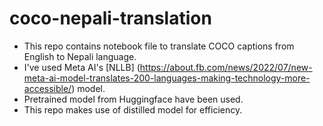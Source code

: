 # coco-nepali-translation

* This repo contains notebook file to translate COCO captions from English to Nepali language.
* I've used Meta AI's [NLLB] (https://about.fb.com/news/2022/07/new-meta-ai-model-translates-200-languages-making-technology-more-accessible/) model.
* Pretrained model from Huggingface have been used.
* This repo makes use of distilled model for efficiency.


